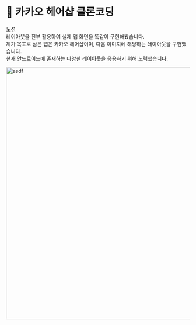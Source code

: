 # 👋 카카오 헤어샵 클론코딩   
   [노션](https://www.notion.so/28cf74d81454465eaab93de97b28908e)   
   레이아웃을 전부 활용하여 실제 앱 화면을 똑같이 구현해봤습니다.   
   제가 목표로 삼은 앱은 카카오 헤어샵이며, 다음 이미지에 해당하는 레이아웃을 구현했습니다.   
   현재 안드로이드에 존재하는 다양한 레이아웃을 응용하기 위해 노력했습니다.

<img width="690" alt="asdf" src="https://user-images.githubusercontent.com/89892954/133386003-90ab77e6-623f-4d03-974f-8f762e26b104.png">
